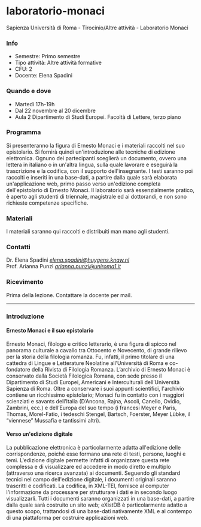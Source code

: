 # laboratorio-monaci
Sapienza Università di Roma - Tirocinio/Altre attività - Laboratorio Monaci

### Info
- Semestre: Primo semestre
- Tipo attività: Altre attività formative
- CFU: 2
- Docente: Elena Spadini

### Quando e dove
- Martedì 17h-19h
- Dal 22 novembre al 20 dicembre
- Aula 2 Dipartimento di Studi Europei. Facoltà di Lettere, terzo piano 

### Programma 
Si presenteranno la figura di Ernesto Monaci e i materiali raccolti nel suo epistolario. Si fornirà quindi un'introduzione alle tecniche di edizione elettronica. Ognuno dei partecipanti sceglierà un documento, ovvero una lettera in italiano o in un'altra lingua, sulla quale lavorare e eseguirà la trascrizione e la codifica, con il supporto dell'insegnante. I testi saranno poi raccolti e inseriti in una base-dati, a partire dalla quale sarà elaborata un'applicazione web, primo passo verso un'edizione completa dell'epistolario di Ernesto Monaci.
Il laboratorio sarà essenzialmente pratico, è aperto agli studenti di triennale, magistrale ed ai dottorandi, e non sono richieste competenze specifiche.

### Materiali
I materiali saranno qui raccolti e distribuiti man mano agli studenti.

### Contatti
Dr. Elena Spadini *elena.spadini@huygens.knaw.nl*<br/>Prof. Arianna Punzi *arianna.punzi@uniroma1.it*

### Ricevimento
Prima della lezione. Contattare la docente per mail.



---

### Introduzione
#### Ernesto Monaci e il suo epistolario
Ernesto Monaci, filologo e critico letterario, è una figura di spicco nel panorama culturale a cavallo tra Ottocento e Novecento, di grande rilievo per la storia della filologia romanza. Fu, infatti, il primo titolare di una cattedra di Lingue e Letterature Neolatine all’Università di Roma e co-fondatore della Rivista di Filologia Romanza.
L’archivio di Ernesto Monaci è conservato dalla Società Filologica Romana, con sede presso il Dipartimento di Studi Europei, Americani e Interculturali dell’Università Sapienza di Roma. Oltre a conservare i suoi appunti scientifici, l'archivio contiene un ricchissimo epistolario; Monaci fu in contatto con i maggiori scienziati e savants dell’Italia (D’Ancona, Rajna, Ascoli, Canello, Ovidio, Zambrini, ecc.) e dell’Europa del suo tempo (i francesi Meyer e Paris, Thomas, Morel-Fatio, i tedeschi Stengel, Bartsch, Foerster, Meyer Lübke, il “viennese” Mussafia e tantissimi altri).
#### Verso un'edizione digitale
La pubblicazione elettronica è particolarmente adatta all'edizione delle corrispondenze, poiché esse formano una rete di testi, persone, luoghi e temi. L'edizione digitale permette infatti di organizzare questa rete complessa e di visualizzare ed accedere in modo diretto e multiplo (attraverso una ricerca avanzata) ai documenti.
Seguendo gli standard tecnici nel campo dell'edizione digitale, i documenti originali saranno trascritti e codificati. La codifica, in XML-TEI, fornisce al computer l'informazione da processare per strutturare i dati e in secondo luogo visualizzarli.
Tutti i documenti saranno organizzati in una base-dati, a partire dalla quale sarà costruito un sito web; eXistDB è particolarmente adatto a questo scopo, trattandosi di una base-dati nativamente XML e al contempo di una piattaforma per costruire applicazioni web.